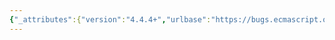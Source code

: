 ```yaml
---
{"_attributes":{"version":"4.4.4+","urlbase":"https://bugs.ecmascript.org/","maintainer":"dherman@mozilla.com"},"bug":{"bug_id":4255,"creation_ts":"2015-04-05 09:50:00 -0700","short_desc":"9.4.6.5: upright \"value\"","delta_ts":"2015-04-16 14:01:22 -0700","product":"Draft for 6th Edition","component":"editorial issue","version":"Rev 37: April 3, 2015 Release Candidate 4","rep_platform":"All","op_sys":"All","bug_status":"RESOLVED","resolution":"FIXED","priority":"Normal","bug_severity":"normal","everconfirmed":true,"reporter":{"uid":"jmdyck","name":"Michael Dyck"},"assigned_to":{"uid":"allen","name":"Allen Wirfs-Brock"},"long_desc":[{"commentid":14130,"comment_count":0,"who":{"uid":"jmdyck","name":"Michael Dyck"},"bug_when":"2015-04-05 09:50:27 -0700","thetext":"In 9.4.6.5 \"[[GetOwnProperty]] (P)\",\nstep 5 says:\n    ReturnIfAbrupt(value).\nwhere 'value' is in an upright font.\n\nChange it to an italic font."},{"commentid":14132,"comment_count":1,"who":{"uid":"allen","name":"Allen Wirfs-Brock"},"bug_when":"2015-04-05 11:16:29 -0700","thetext":"fixed in rev38 editor's draft"},{"commentid":14230,"comment_count":2,"who":{"uid":"allen","name":"Allen Wirfs-Brock"},"bug_when":"2015-04-16 14:01:22 -0700","thetext":"in rev38"}]}}
---
```

